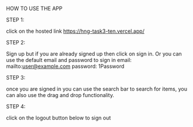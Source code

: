 HOW TO USE THE APP

STEP 1: 

click on the hosted link https://hng-task3-ten.vercel.app/

STEP 2: 

Sign up but if you are already signed up then click on sign  in. Or you can use the default email and password to sign in 
email: mailto:user@example.com
password: 1Password

STEP 3: 

once you are signed in you can use the search bar to search for items, you can also use the drag and drop functionality.

STEP 4:

click on the logout button below to sign out

